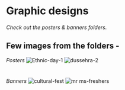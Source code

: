 # Graphic designs
_Check out the posters & banners folders._

## Few images from the folders - 
*Posters*
![Ethnic-day-1](https://user-images.githubusercontent.com/38778028/222144148-66715649-e4be-49b7-a147-c06dbbeef093.png)
![dussehra-2](https://user-images.githubusercontent.com/38778028/222144202-0375d35b-39c4-433a-8b37-b6116c7da533.png)
#
*Banners*
![cultural-fest](https://user-images.githubusercontent.com/38778028/222144258-75c94088-cbb0-4f95-ad5e-a070a2a0fb20.png)
![mr ms-freshers](https://user-images.githubusercontent.com/38778028/222144459-c8a50828-8ce4-4024-90a0-44513c41b6f1.png)
